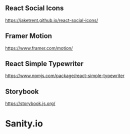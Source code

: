 ## React Social Icons

https://jaketrent.github.io/react-social-icons/

## Framer Motion

https://www.framer.com/motion/

## React Simple Typewriter

https://www.npmjs.com/package/react-simple-typewriter

## Storybook

https://storybook.js.org/

# Sanity.io
